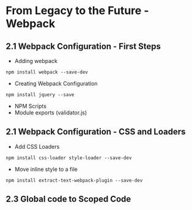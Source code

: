# From Legacy to the Future - Webpack

## 2.1 Webpack Configuration - First Steps

- Adding webpack
```
npm install webpack --save-dev
```
- Creating Webpack Configuration
```
npm install jquery --save
```
- NPM Scripts
- Module exports (validator.js)

## 2.1 Webpack Configuration - CSS and Loaders

- Add CSS Loaders
```
npm install css-loader style-loader --save-dev
```
- Move inline style to a file
```
npm install extract-text-webpack-plugin --save-dev
```

## 2.3 Global code to Scoped Code